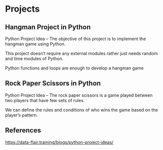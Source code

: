 # Projects

## Hangman Project in Python

Python Project Idea – The objective of this project is to implement the hangman game using Python.

This project doesn’t require any external modules rather just needs random and time modules of Python.

Python functions and loops are enough to develop a hangman game

## Rock Paper Scissors in Python

Python Project Idea – The rock paper scissors is a game played between two players that have few sets of rules.

We can define the rules and conditions of who wins the game based on the player’s pattern.

## References

<https://data-flair.training/blogs/python-project-ideas/>
